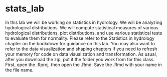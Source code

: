 # stats_lab
In this lab we will be working on statistics in hydrology. We will be analyzing hydrological distributions. We will compute statistical measures of various hydrological distributions, plot distributions, and use various statistical tests to evaluate them for normality. Please refer to the Statistics in hydrology chapter on the bookdown for guidance on this lab. You may also want to refer to the data visualization and shaping chapters if you need to refresh your memory for code on data visualization and transformation. As usual, after you download the zip, put it the folder you work from for this class. First, open the .Rproj, then open the .Rmd. Save the .Rmd with your name in the file name. 
